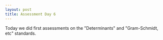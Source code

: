 ```yaml
---
layout: post
title: Assessment Day 6
---
```


Today we did first assessments on the "Determinants" and "Gram-Schmidt, etc"
standards.
